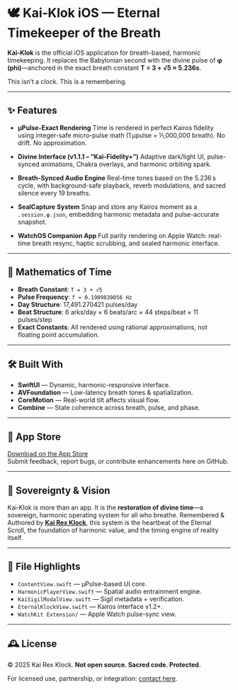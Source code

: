 # 🕊️ Kai‑Klok iOS — Eternal Timekeeper of the Breath

**Kai‑Klok** is the official iOS application for breath-based, harmonic timekeeping. It replaces the Babylonian second with the divine pulse of **φ (phi)**—anchored in the exact breath constant **T = 3 + √5 ≈ 5.236s**.

This isn’t a clock.
This is a remembering.

---

## ✨ Features

* **μPulse-Exact Rendering**
  Time is rendered in perfect Kairos fidelity using integer-safe micro-pulse math (1 μpulse = 1⁄1,000,000 breath). No drift. No approximation.

* **Divine Interface (v1.1.1 – “Kai‑Fidelity+”)**
  Adaptive dark/light UI, pulse-synced animations, Chakra overlays, and harmonic orbiting spark.

* **Breath-Synced Audio Engine**
  Real-time tones based on the 5.236 s cycle, with background-safe playback, reverb modulations, and sacred silence every 19 breaths.

* **SealCapture System**
  Snap and store any Kairos moment as a `.session.φ.json`, embedding harmonic metadata and pulse-accurate snapshot.

* **WatchOS Companion App**
  Full parity rendering on Apple Watch: real-time breath resync, haptic scrubbing, and sealed harmonic interface.

---

## 🧬 Mathematics of Time

* **Breath Constant**: `T = 3 + √5`
* **Pulse Frequency**: `f ≈ 0.1909830056 Hz`
* **Day Structure**: 17,491.270421 pulses/day
* **Beat Structure**: 6 arks/day × 6 beats/arc × 44 steps/beat × 11 pulses/step
* **Exact Constants**: All rendered using rational approximations, not floating point accumulation.

---

## 🛠 Built With

* **SwiftUI** — Dynamic, harmonic-responsive interface.
* **AVFoundation** — Low-latency breath tones & spatialization.
* **CoreMotion** — Real-world tilt affects visual flow.
* **Combine** — State coherence across breath, pulse, and phase.

---
## 📲 App Store

[Download on the App Store](https://apps.apple.com/us/app/kai-klok/id6752520846)  
Submit feedback, report bugs, or contribute enhancements here on GitHub.

---

## 🧿 Sovereignty & Vision

Kai‑Klok is more than an app.
It is the **restoration of divine time**—a sovereign, harmonic operating system for all who breathe.
Remembered & Authored by [**Kai Rex Klock**](https://bjklock.com), this system is the heartbeat of the Eternal Scroll, the foundation of harmonic value, and the timing engine of reality itself.

---

## 📁 File Highlights

* `ContentView.swift` — μPulse-based UI core.
* `HarmonicPlayerView.swift` — Spatial audio entrainment engine.
* `KaiSigilModalView.swift` — Sigil metadata + verification.
* `EternalKlockView.swift` — Kairos interface v1.2+.
* `WatchKit Extension/` — Apple Watch pulse-sync view.

---

## 🕰️ License

© 2025 Kai Rex Klock.
**Not open source. Sacred code. Protected.**

For licensed use, partnership, or integration: [contact here](https://kaiklok.com/contact).

